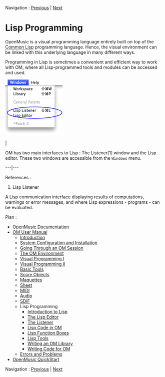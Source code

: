 Navigation : [Previous](SDIF-Write "page précédente\(Writing SDIF
Files\)") | [Next](LispIntro "Next\(Introduction to
Lisp\)")

# Lisp Programming

OpenMusic is a visual programming language entirely built on top of the
[Common Lisp](https://common-lisp.net/
"https://common-lisp.net/ \(nouvelle fenêtre\)")
programming language. Hence, the visual environment can be linked with this
underlying language in many different ways.

Programming in Lisp is sometimes a convenient and efficient way to work with
OM, where all Lisp-programmed tools and modules can be accessed and used.

![](../res/lispwindowsmenu.png)

|

OM has two main interfaces to Lisp : The Listener[1] window and the Lisp
editor. These two windows are accessible from the `Windows` menu.  
  
---|---  
  
References :

  1. Lisp Listener

A Lisp communication interface displaying results of computations, warnings or
error messages, and where Lisp expressions - programs - can be evaluated.

Plan :

  * [OpenMusic Documentation](OM-Documentation)
  * [OM User Manual](OM-User-Manual)
    * [Introduction](00-Sommaire)
    * [System Configuration and Installation](Installation)
    * [Going Through an OM Session](Goingthrough)
    * [The OM Environment](Environment)
    * [Visual Programming I](BasicVisualProgramming)
    * [Visual Programming II](AdvancedVisualProgramming)
    * [Basic Tools](BasicObjects)
    * [Score Objects](ScoreObjects)
    * [Maquettes](Maquettes)
    * [Sheet](Sheet)
    * [MIDI](MIDI)
    * [Audio](Audio)
    * [SDIF](SDIF)
    * Lisp Programming
      * [Introduction to Lisp](LispIntro)
      * [The Lisp Editor](LispEditor)
      * [The Listener](LispListener)
      * [Lisp Code in OM](LispInOM)
      * [Lisp Function Boxes](LispFunctions)
      * [Lisp Tools](LowLevel)
      * [Writing an OM Library](LispUserLib)
      * [Writing Code for OM](LispForOM)
    * [Errors and Problems](errors)
  * [OpenMusic QuickStart](QuickStart-Chapters)

Navigation : [Previous](SDIF-Write "page précédente\(Writing SDIF
Files\)") | [Next](LispIntro "Next\(Introduction to
Lisp\)")

